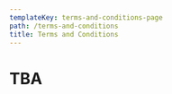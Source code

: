 ```yaml
---
templateKey: terms-and-conditions-page
path: /terms-and-conditions
title: Terms and Conditions
---
```

# TBA